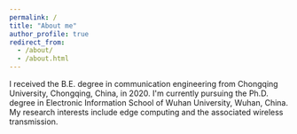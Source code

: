 ```yaml
---
permalink: /
title: "About me"
author_profile: true
redirect_from: 
  - /about/
  - /about.html
---
```


I received the B.E. degree in communication engineering from Chongqing University, Chongqing, China, in 2020. I'm currently pursuing the Ph.D. degree in Electronic Information School of Wuhan University, Wuhan, China. My research interests include edge computing and the associated wireless transmission.


